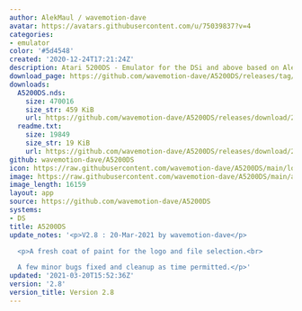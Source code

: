 ```yaml
---
author: AlekMaul / wavemotion-dave
avatar: https://avatars.githubusercontent.com/u/75039837?v=4
categories:
- emulator
color: '#5d4548'
created: '2020-12-24T17:21:24Z'
description: Atari 5200DS - Emulator for the DSi and above based on Alekmaul's work
download_page: https://github.com/wavemotion-dave/A5200DS/releases/tag/2.8
downloads:
  A5200DS.nds:
    size: 470016
    size_str: 459 KiB
    url: https://github.com/wavemotion-dave/A5200DS/releases/download/2.8/A5200DS.nds
  readme.txt:
    size: 19849
    size_str: 19 KiB
    url: https://github.com/wavemotion-dave/A5200DS/releases/download/2.8/readme.txt
github: wavemotion-dave/A5200DS
icon: https://raw.githubusercontent.com/wavemotion-dave/A5200DS/main/logo.bmp
image: https://raw.githubusercontent.com/wavemotion-dave/A5200DS/main/arm9/gfx/bgTop.png
image_length: 16159
layout: app
source: https://github.com/wavemotion-dave/A5200DS
systems:
- DS
title: A5200DS
update_notes: '<p>V2.8 : 20-Mar-2021 by wavemotion-dave</p>

  <p>A fresh coat of paint for the logo and file selection.<br>

  A few minor bugs fixed and cleanup as time permitted.</p>'
updated: '2021-03-20T15:52:36Z'
version: '2.8'
version_title: Version 2.8
---
```

